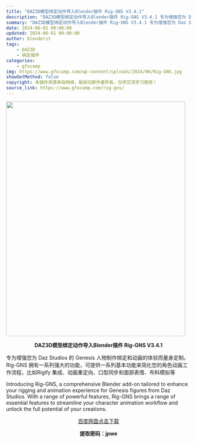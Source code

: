 ```yaml
---
title: "DAZ3D模型绑定动作导入Blender插件 Rig-GNS V3.4.1"
description: "DAZ3D模型绑定动作导入Blender插件 Rig-GNS V3.4.1 专为增强您为 Daz Studios 的 Genesis 人物制作绑定和动画的体验而量身定制。Rig-GNS 拥有一系列强大..."
summary: "DAZ3D模型绑定动作导入Blender插件 Rig-GNS V3.4.1 专为增强您为 Daz Studios 的 Genesis 人物制作绑定和动画的体验而量身定制。Rig-GNS 拥有一系列强大..."
date: 2024-06-01 00:00:00
updated: 2024-06-01 00:00:00
author: blenderit
tags: 
    - DAZ3D
    - 绑定插件
categories:
    - gfxcamp
img: https://www.gfxcamp.com/wp-content/uploads/2024/06/Rig-GNS.jpg
showGetMethod: false
copyright: 本插件资源来自网络，版权归原作者所有，仅供交流学习使用！
source_link: https://www.gfxcamp.com/rig-gns/
---
```

<div><p><img decoding="async" class="aligncenter size-full wp-image-121912" src="https://www.gfxcamp.com/wp-content/uploads/2024/06/Rig-GNS.jpg" data-src="https://www.gfxcamp.com/wp-content/uploads/2024/06/Rig-GNS.jpg" alt="" width="488" height="640" data-srcset="https://www.gfxcamp.com/wp-content/uploads/2024/06/Rig-GNS.jpg 488w, https://www.gfxcamp.com/wp-content/uploads/2024/06/Rig-GNS-114x150.jpg 114w" data-sizes="(max-width: 488px) 100vw, 488px"></p><p style="text-align: center;"><strong>DAZ3D模型绑定动作导入Blender插件 Rig-GNS V3.4.1</strong></p><p data-pm-slice="1 1 []">专为增强您为 Daz Studios 的 Genesis 人物制作绑定和动画的体验而量身定制。Rig-GNS 拥有一系列强大的功能，可提供一系列基本功能来简化您的角色动画工作流程，比如Rigify 集成、动画重定向、口型同步和面部表情、布料模拟等</p><p data-pm-slice="1 1 []">Introducing Rig-GNS, a comprehensive Blender add-on tailored to enhance your rigging and animation experience for Genesis figures from Daz Studios. With a range of powerful features, Rig-GNS brings a range of essential features to streamline your character animation workflow and unlock the full potential of your creations.</p><p style="text-align: center;" data-pm-slice="1 1 []"><a class="maxbutton-3 maxbutton maxbutton-baidu" target="_blank" rel="noopener" href="https://pan.baidu.com/s/1t2qMjHm5EfOnIAOyn9Im7w?pwd=jpwe"><span class="mb-text">百度网盘点击下载</span></a></p><p style="text-align: center;" data-pm-slice="1 1 []"><strong>提取密码：jpwe</strong></p></div>